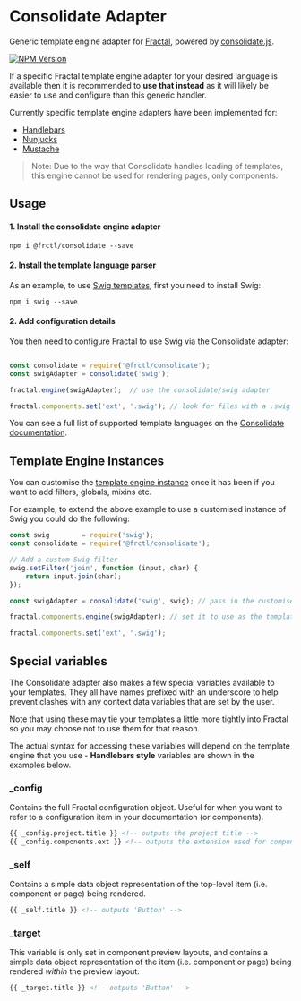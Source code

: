 # Consolidate Adapter

Generic template engine adapter for [Fractal](http://frctl.github.io), powered by [consolidate.js](https://github.com/tj/consolidate.js).

[![NPM Version](https://img.shields.io/npm/v/@frctl/consolidate.svg?style=flat-square)](https://www.npmjs.com/package/@frctl/consolidate)

If a specific Fractal template engine adapter for your desired language is available then it is recommended to **use that instead** as it will likely be easier to use and configure than this generic handler.

Currently specific template engine adapters have been implemented for:

* [Handlebars](https://github.com/frctl/handlebars)
* [Nunjucks](https://github.com/frctl/nunjucks)
* [Mustache](https://github.com/frctl/mustache)

> Note: Due to the way that Consolidate handles loading of templates, this engine cannot be used for rendering pages, only components.

## Usage

#### 1. Install the consolidate engine adapter

```shell
npm i @frctl/consolidate --save
```

#### 2. Install the template language parser

As an example, to use [Swig templates](http://paularmstrong.github.io/swig/), first you need to install Swig:

```shell
npm i swig --save
```

#### 2. Add configuration details

You then need to configure Fractal to use Swig via the Consolidate adapter:

```js

const consolidate = require('@frctl/consolidate');
const swigAdapter = consolidate('swig');

fractal.engine(swigAdapter);  // use the consolidate/swig adapter

fractal.components.set('ext', '.swig'); // look for files with a .swig file extension
```

You can see a full list of supported template languages on the [Consolidate documentation](https://github.com/tj/consolidate.js).

## Template Engine Instances

You can customise the [template engine instance](https://github.com/tj/consolidate.js#template-engine-instances) once it has been if you want to add filters, globals, mixins etc.

For example, to extend the above example to use a customised instance of Swig you could do the following:

```js
const swig        = require('swig');
const consolidate = require('@frctl/consolidate');

// Add a custom Swig filter
swig.setFilter('join', function (input, char) {
    return input.join(char);
});

const swigAdapter = consolidate('swig', swig); // pass in the customised swig instance to use instead of the default one

fractal.components.engine(swigAdapter); // set it to use as the template engine for components

fractal.components.set('ext', '.swig');
```

## Special variables

The Consolidate adapter also makes a few special variables available to your templates. They all have names prefixed with an underscore to help prevent clashes with any context data variables that are set by the user.

Note that using these may tie your templates a little more tightly into Fractal so you may choose not to use them for that reason.

The actual syntax for accessing these variables will depend on the template engine that you use - **Handlebars style** variables are shown in the examples below.

### _config

Contains the full Fractal configuration object. Useful for when you want to refer to a configuration item in your documentation (or components).

```html
{{ _config.project.title }} <!-- outputs the project title -->
{{ _config.components.ext }} <!-- outputs the extension used for components -->
```

### _self

Contains a simple data object representation of the top-level item (i.e. component or page) being rendered.

```html
{{ _self.title }} <!-- outputs 'Button' -->
```

### _target

This variable is only set in component preview layouts, and contains a simple data object representation of the item (i.e. component or page) being rendered _within_ the preview layout.

```html
{{ _target.title }} <!-- outputs 'Button' -->
```
